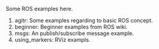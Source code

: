 Some ROS examples here.

1. agitr: Some examples regarding to basic ROS concept.
2. beginner: Beginner examples from ROS wiki.
3. msgs: An publish/subscribe message example.
4. using_markers: RViz exampls.
